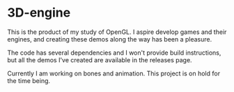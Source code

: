 # 3D-engine
This is the product of my study of OpenGL. I aspire develop games and their engines, and creating these demos along the way has been a pleasure.

The code has several dependencies and I won't provide build instructions, but all the demos I've created are available in the releases page.

Currently I am working on bones and animation. This project is on hold for the time being.
